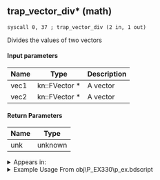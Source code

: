 ## trap_vector_div* (math)

`syscall 0, 37 ; trap_vector_div (2 in, 1 out)`

Divides the values of two vectors

#### Input parameters
| Name | Type | Description
|------|------|------------
| vec1   | kn::FVector *   | A vector
| vec2   | kn::FVector *   | A vector


#### Return Parameters
| Name | Type
|------|-----
| unk   | unknown   


<details>
	<summary>Appears in:</summary>
| filename | Entity (obj)
|----------|-------------
| obj\P_EX330\p_ex.bdscript       | ((P) Peter Pan)          

</details>

<details>
	<summary>Example Usage From obj\P_EX330\p_ex.bdscript</summary>
```plaintext
L7250:
 pushFromFSp 0
 gosub 48, L7443
 eqz 
 jz L7332
 pushFromPSp 16
 pushFromFSp 12
 pushFromPSpVal 32
 pushFromPSpVal 32
 fetchValue 12
 syscall 0, 36 ; trap_vector_mul (2 in, 1 out)
 memcpyToSp 16, 176
 pushFromPSp 176
 pushFromFSp 8
 pushFromPSp 160
 pushFromFSp 4
 syscall 0, 36 ; trap_vector_mul (2 in, 1 out)
 memcpyToSp 16, 192
 pushFromPSp 192
 pushFromFSpVal 12
 gosub 56, L7453
 pushFromPSp 16
 syscall 0, 3 ; trap_frametime (0 in, 1 out)
 gosub 48, L7747
 memcpyToSp 16, 176
 pushFromPSp 176
 pushFromFSp 12
 syscall 0, 5 ; trap_vector_sub (2 in, 1 out)
 memcpyToSp 16, 192
 pushFromPSp 192
 syscall 0, 3 ; trap_frametime (0 in, 1 out)
 syscall 0, 37 ; trap_vector_div (2 in, 1 out)
 memcpyToSp 16, 208
 pushFromPSp 208
 memcpyToSp 16, 160
 pushFromFSpVal 12
 syscall 0, 3 ; trap_frametime (0 in, 1 out)
 subf 
 popToSpVal 12
 jmp L7348
```
</details>


